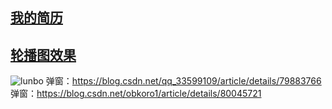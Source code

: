 ## [我的简历](https://chenbeile.github.io/My-Resume/html/jianli.html )
## [轮播图效果](http://chenbeile.github.io/%E8%BD%AE%E6%92%AD%E5%9B%BEdemo/index.html)
![lunbo](https://github.com/chenbeile/My-Resume/blob/master/GIF/%E8%BD%AE%E6%92%AD.gif?raw=true)
弹窗：https://blog.csdn.net/qq_33599109/article/details/79883766
弹窗：https://blog.csdn.net/obkoro1/article/details/80045721
